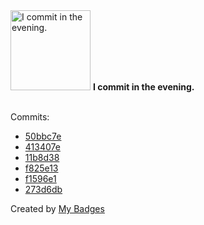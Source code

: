 <img src="https://my-badges.github.io/my-badges/evening-commits.png" alt="I commit in the evening." title="I commit in the evening." width="128">
<strong>I commit in the evening.</strong>
<br><br>

Commits:

- <a href="https://github.com/ksysoev/make-it-public/commit/50bbc7e441942c6331abee0cce188f3eceb28867">50bbc7e</a>
- <a href="https://github.com/ksysoev/make-it-public/commit/413407e710fc64f197465b7befafe3fabfb08c5a">413407e</a>
- <a href="https://github.com/ksysoev/make-it-public/commit/11b8d380bbbd4eba6053dc8cb795849d770cd9da">11b8d38</a>
- <a href="https://github.com/ksysoev/make-it-public/commit/f825e132862e5683b40a6d2d53b5e571f3380b62">f825e13</a>
- <a href="https://github.com/ksysoev/make-it-public/commit/f1596e1bd7f7a9dcb8ca1c283302d8b1cf8c967e">f1596e1</a>
- <a href="https://github.com/ksysoev/make-it-public/commit/273d6dbad7b64a2a33f700ae3232b3cbe564238c">273d6db</a>


Created by <a href="https://github.com/my-badges/my-badges">My Badges</a>
